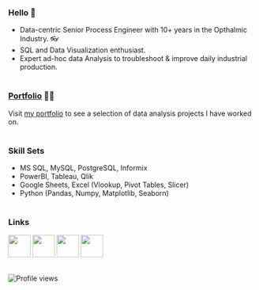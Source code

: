### Hello 👾

- Data-centric Senior Process Engineer with 10+ years in the Opthalmic Industry. 👓
- SQL and Data Visualization enthusiast. 
- Expert ad-hoc data Analysis to troubleshoot & improve daily industrial production.
<br></br>
### [Portfolio]([url](https://github.com/3mirk/Portfolio)) 👨‍🔧
Visit [my portfolio](https://github.com/3mirk/Portfolio) to see a selection of data analysis projects I have worked on.
<br></br>
### Skill Sets
- MS SQL, MySQL, PostgreSQL, Informix
- PowerBI, Tableau, Qlik
- Google Sheets, Excel (Vlookup, Pivot Tables, Slicer)
- Python (Pandas, Numpy, Matplotlib, Seaborn)
<br></br>
### Links
[<img src="https://github.com/3mirk/3mirk/assets/106506098/80700b39-4246-4e7a-ba35-684db38170bb" width="45" height="45">](https://www.linkedin.com/in/ahmetemirkara/) 
[<img src="https://github.com/3mirk/3mirk/assets/106506098/097f6a31-bf9f-48f0-9393-27ed6c908b73" width="45" height="45">](https://public.tableau.com/app/profile/ahmet.emir.kara/)
[<img src="https://github.com/3mirk/3mirk/assets/106506098/468221e7-2920-4e7e-95e8-484973b582ad" width="45" height="45">](https://www.kaggle.com/ahmetemirkara)
[<img src="https://github.com/3mirk/3mirk/assets/106506098/9742305f-d929-43f0-91a2-31aa9eaae0c1" width="45" height="45">](https://github.com/3mirk/)
<br></br>

![Profile views](https://komarev.com/ghpvc/?username=3mirk&color=green)



<!--
**3mirk/3mirk** is a ✨ _special_ ✨ repository because its `README.md` (this file) appears on your GitHub profile.

Here are some ideas to get you started:

- 🔭 I’m currently working on ...
- 🌱 I’m currently learning ...
- 👯 I’m looking to collaborate on ...
- 🤔 I’m looking for help with ...
- 💬 Ask me about ...
- 📫 How to reach me: ...
- 😄 Pronouns: ...
- ⚡ Fun fact: ...
-->
